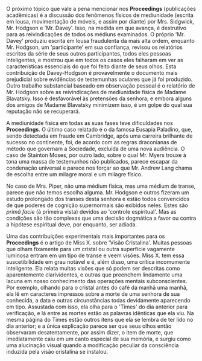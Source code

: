 O próximo tópico que vale a pena mencionar nos **Proceedings** (publicações acadêmicas) é a discussão dos fenômenos físicos de mediunidade (escrita em lousa, movimentação de móveis, e assim por diante) por Mrs. Sidgwick, Mr. Hodgson e 'Mr. Davey'. Isso, na medida em que avança, é destrutivo para as reivindicações de todos os médiuns examinados. O próprio 'Mr. Davey' produziu escrita em lousa fraudulenta da mais alta ordem, enquanto Mr. Hodgson, um 'participante' em sua confiança, revisou os relatórios escritos da série de seus outros participantes, todos eles pessoas inteligentes, e mostrou que em todos os casos eles falharam em ver as características essenciais do que foi feito diante de seus olhos. Esta contribuição de Davey-Hodgson é provavelmente o documento mais prejudicial sobre evidências de testemunhas oculares que já foi produzido. Outro trabalho substancial baseado em observação pessoal é o relatório de Mr. Hodgson sobre as reivindicações de mediunidade física de Madame Blavatsky. Isso é desfavorável às pretensões da senhora; e embora alguns dos amigos de Madame Blavatsky minimizem isso, é um golpe do qual sua reputação não se recuperará.

A mediunidade física em todas as suas fases teve dificuldades nos **Proceedings**. O último caso relatado é o da famosa Eusapia Paladino, que, sendo detectada em fraude em Cambridge, após uma carreira brilhante de sucesso no continente, foi, de acordo com as regras draconianas de método que governam a Sociedade, excluída de uma nova audiência. O caso de Stainton Moses, por outro lado, sobre o qual Mr. Myers trouxe à tona uma massa de testemunhos não publicados, parece escapar da condenação universal e parece nos forçar ao que Mr. Andrew Lang chama de escolha entre um milagre moral e um milagre físico.

No caso de Mrs. Piper, não uma médium física, mas uma médium de transe, parece que não temos escolha alguma. Mr. Hodgson e outros fizeram um estudo prolongado dos transes desta senhora e estão todos convencidos de que poderes de cognição supernormais são exibidos neles. Estes são _primâ facie_ (à primeira vista) devidos ao 'controle espiritual'. Mas as condições são tão complexas que uma decisão dogmática a favor ou contra a hipótese espiritual deve, por enquanto, ser adiada.

Uma das contribuições experimentais mais importantes para os **Proceedings** é o artigo de Miss X. sobre 'Visão Cristalina'. Muitas pessoas que olham fixamente para um cristal ou outra superfície vagamente luminosa entram em um tipo de transe e veem visões. Miss X. tem essa suscetibilidade em grau notável e é, além disso, uma crítica incomumente inteligente. Ela relata muitas visões que só podem ser descritas como aparentemente clarividentes, e outras que preenchem lindamente uma lacuna em nosso conhecimento das operações mentais subconscientes. Por exemplo, olhando para o cristal antes do café da manhã uma manhã, ela lê em caracteres impressos sobre a morte de uma senhora de sua conhecida, a data e outras circunstâncias todas devidamente aparecendo em tipo. Assustada com isso, ela olha para o 'Times' do dia anterior para verificação, e lá entre as mortes estão as palavras idênticas que ela viu. Na mesma página do Times estão outros itens que ela se lembra de ter lido no dia anterior; e a única explicação parece ser que seus olhos então observaram desatentamente, por assim dizer, o item de morte, que imediatamente caiu em um canto especial de sua memória, e surgiu como uma alucinação visual quando a modificação peculiar da consciência induzida pela visão cristalina se instalou.